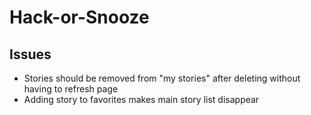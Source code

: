 # Hack-or-Snooze

## Issues
* Stories should be removed from "my stories" after deleting without having to refresh page
* Adding story to favorites makes main story list disappear